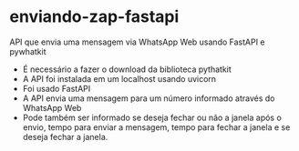 # enviando-zap-fastapi
API que envia uma mensagem via WhatsApp Web usando FastAPI e pywhatkit

- É necessário a fazer o download da biblioteca pythatkit
- A API foi instalada em um localhost usando uvicorn
- Foi usado FastAPI
- A API envia uma mensagem para um número informado através do WhatsApp Web
- Pode também ser informado se deseja fechar ou não a janela após o envio, tempo para enviar a mensagem, tempo para fechar a janela e se deseja fechar a janela.
